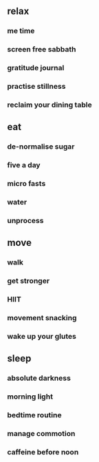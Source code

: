 ## relax
### me time
### screen free sabbath 
### gratitude journal
### practise stillness
### reclaim your dining table
## eat
### de-normalise sugar
### five a day
### micro fasts
### water
### unprocess

## move 
### walk
### get stronger
### HIIT
### movement snacking
### wake up your glutes

## sleep
### absolute darkness
### morning light
### bedtime routine
### manage commotion
### caffeine before noon
